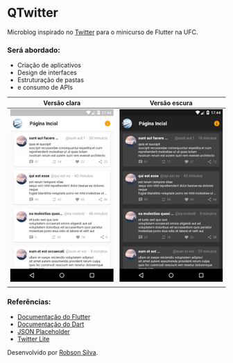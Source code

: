 # QTwitter

Microblog inspirado no [Twitter](https://twitter.com/) para o minicurso de Flutter na UFC.

### Será abordado:

- Criação de aplicativos
- Design de interfaces
- Estruturação de pastas
- e consumo de APIs

|           Versão clara            |          Versão escura          |
| :-------------------------------: | :-----------------------------: |
| ![light](./screenshots/light.png) | ![dark](./screenshots/dark.png) |
|                                   |                                 |

### Referências:

- [Documentação do Flutter](https://flutter.dev/docs)
- [Documentação do Dart](https://dart.dev/guides)
- [JSON Placeholder](https://jsonplaceholder.typicode.com/)
- [Twitter Lite](https://play.google.com/store/apps/details?id=com.twitter.android.lite&hl=pt_BR)

Desenvolvido por [Robson Silva](https://www.linkedin.com/in/robsonsilv4/).
